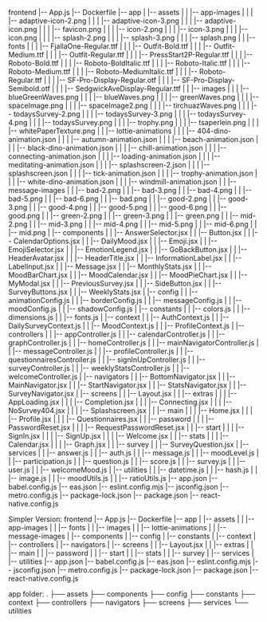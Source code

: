 frontend
|-- App.js
|-- Dockerfile
|-- app
| |-- assets
| | |-- app-images
| | | |-- adaptive-icon-2.png
| | | |-- adaptive-icon-3.png
| | | |-- adaptive-icon.png
| | | |-- favicon.png
| | | |-- icon-2.png
| | | |-- icon-3.png
| | | |-- icon.png
| | | |-- splash-2.png
| | | |-- splash-3.png
| | | |-- splash.png
| | |-- fonts
| | | |-- FjallaOne-Regular.ttf
| | | |-- Outfit-Bold.ttf
| | | |-- Outfit-Medium.ttf
| | | |-- Outfit-Regular.ttf
| | | |-- PressStart2P-Regular.ttf
| | | |-- Roboto-Bold.ttf
| | | |-- Roboto-BoldItalic.ttf
| | | |-- Roboto-Italic.ttf
| | | |-- Roboto-Medium.ttf
| | | |-- Roboto-MediumItalic.ttf
| | | |-- Roboto-Regular.ttf
| | | |-- SF-Pro-Display-Regular.otf
| | | |-- SF-Pro-Display-Semibold.otf
| | | |-- SedgwickAveDisplay-Regular.ttf
| | |-- images
| | | |-- blueGreenWaves.png
| | | |-- blueWaves.png
| | | |-- greenWaves.png
| | | |-- spaceImage.png
| | | |-- spaceImage2.png
| | | |-- tirchuazWaves.png
| | | |-- todaysSurvey-2.png
| | | |-- todaysSurvey-3.png
| | | |-- todaysSurvey-4.png
| | | |-- todaysSurvey.png
| | | |-- trophy.png
| | | |-- tsaperlein.png
| | | |-- whitePaperTexture.png
| | |-- lottie-animations
| | | |-- 404-dino-animation.json
| | | |-- autumn-animation.json
| | | |-- beach-animation.json
| | | |-- black-dino-animation.json
| | | |-- chill-animation.json
| | | |-- connecting-animation.json
| | | |-- loading-animation.json
| | | |-- meditating-animation.json
| | | |-- splashscreen-2.json
| | | |-- splashscreen.json
| | | |-- tick-animation.json
| | | |-- trophy-animation.json
| | | |-- white-dino-animation.json
| | | |-- windmill-animation.json
| | |-- message-images
| | |-- bad-2.png
| | |-- bad-3.png
| | |-- bad-4.png
| | |-- bad-5.png
| | |-- bad-6.png
| | |-- bad.png
| | |-- good-2.png
| | |-- good-3.png
| | |-- good-4.png
| | |-- good-5.png
| | |-- good-6.png
| | |-- good.png
| | |-- green-2.png
| | |-- green-3.png
| | |-- green.png
| | |-- mid-2.png
| | |-- mid-3.png
| | |-- mid-4.png
| | |-- mid-5.png
| | |-- mid-6.png
| | |-- mid.png
| |-- components
| | |-- AnswerSelector.jsx
| | |-- Button.jsx
| | |-- CalendarOptions.jsx
| | |-- DailyMood.jsx
| | |-- Emoji.jsx
| | |-- EmojiSelector.jsx
| | |-- EmotionLegend.jsx
| | |-- GoBackButton.jsx
| | |-- HeaderAvatar.jsx
| | |-- HeaderTitle.jsx
| | |-- InformationLabel.jsx
| | |-- LabelInput.jsx
| | |-- Message.jsx
| | |-- MonthlyStats.jsx
| | |-- MoodBarChart.jsx
| | |-- MoodCalendar.jsx
| | |-- MoodPieChart.jsx
| | |-- MyModal.jsx
| | |-- PreviousSurvey.jsx
| | |-- SideButton.jsx
| | |-- SurveyButtons.jsx
| | |-- WeeklyStats.jsx
| |-- config
| | |-- animationConfig.js
| | |-- borderConfig.js
| | |-- messageConfig.js
| | |-- moodConfig.js
| | |-- shadowConfig.js
| |-- constants
| | |-- colors.js
| | |-- dimensions.js
| | |-- fonts.js
| |-- context
| | |-- AuthContext.js
| | |-- DailySurveyContext.js
| | |-- MoodContext.js
| | |-- ProfileContext.js
| |-- controllers
| | |-- appController.js
| | |-- calendarController.js
| | |-- graphController.js
| | |-- homeController.js
| | |-- mainNavigatorController.js
| | |-- messageController.js
| | |-- profileController.js
| | |-- questionnairesController.js
| | |-- signInUpController.js
| | |-- surveyController.js
| | |-- weeklyStatsController.js
| | |-- welcomeController.js
| |-- navigators
| | |-- BottomNavigator.jsx
| | |-- MainNavigator.jsx
| | |-- StartNavigator.jsx
| | |-- StatsNavigator.jsx
| | |-- SurveyNavigator.jsx
| |-- screens
| | |-- Layout.jsx
| | |-- extras
| | | |-- AppLoading.jsx
| | | |-- Completion.jsx
| | | |-- Connecting.jsx
| | | |-- NoSurvey404.jsx
| | | |-- Splashscreen.jsx
| | |-- main
| | | |-- Home.jsx
| | | |-- Profile.jsx
| | | |-- Questionnaires.jsx
| | |-- password
| | | |-- PasswordReset.jsx
| | | |-- RequestPasswordReset.jsx
| | |-- start
| | | |-- SignIn.jsx
| | | |-- SignUp.jsx
| | | |-- Welcome.jsx
| | |-- stats
| | | |-- Calendar.jsx
| | | |-- Graph.jsx
| | |-- survey
| | |-- SurveyQuestion.jsx
| |-- services
| | |-- answer.js
| | |-- auth.js
| | |-- message.js
| | |-- moodLevel.js
| | |-- participation.js
| | |-- question.js
| | |-- score.js
| | |-- survey.js
| | |-- user.js
| | |-- welcomeMood.js
| |-- utilities
| | |-- datetime.js
| | |-- hash.js
| | |-- image.js
| | |-- moodUtils.js
| | |-- ratioUtils.js
|-- app.json
|-- babel.config.js
|-- eas.json
|-- eslint.config.mjs
|-- jsconfig.json
|-- metro.config.js
|-- package-lock.json
|-- package.json
|-- react-native.config.js

Simpler Version:
frontend
|-- App.js
|-- Dockerfile
|-- app
| |-- assets
| | |-- app-images
| | |-- fonts
| | |-- images
| | |-- lottie-animations
| | |-- message-images
| |-- components
| |-- config
| |-- constants
| |-- context
| |-- controllers
| |-- navigators
| |-- screens
| | |-- Layout.jsx
| | |-- extras
| | |-- main
| | |-- password
| | |-- start
| | |-- stats
| | |-- survey
| |-- services
| |-- utilities
|-- app.json
|-- babel.config.js
|-- eas.json
|-- eslint.config.mjs
|-- jsconfig.json
|-- metro.config.js
|-- package-lock.json
|-- package.json
|-- react-native.config.js

app folder:
.
├── assets
├── components
├── config
├── constants
├── context
├── controllers
├── navigators
├── screens
├── services
└── utilities
